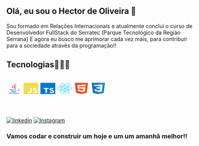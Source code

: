 

## Olá, eu sou o Hector de Oliveira 👋

Sou formado em Relações Internacionais e atualmente concluí o curso de Desenvolvedor FullStack do Serratec (Parque Tecnológico da Região Serrana)
E agora eu busco me aprimorar cada vez mais, para contribuir para a sociedade através da programação!!


## Tecnologias👨🏾‍💻

<div style="display: inline_block"><br>
  <img align="center" alt="Hector-Java" height="30" width="40" src="https://raw.githubusercontent.com/devicons/devicon/master/icons/java/java-original.svg">
  <img align="center" alt="Hector-Js" height="30" width="40" src="https://raw.githubusercontent.com/devicons/devicon/master/icons/javascript/javascript-plain.svg">
  <img align="center" alt="Hector-Ts" height="30" width="40" src="https://raw.githubusercontent.com/devicons/devicon/master/icons/typescript/typescript-plain.svg">
  <img align="center" alt="Hector-React" height="30" width="40" src="https://raw.githubusercontent.com/devicons/devicon/master/icons/react/react-original.svg">
  <img align="center" alt="Hector-HTML" height="30" width="40" src="https://raw.githubusercontent.com/devicons/devicon/master/icons/html5/html5-original.svg">
  <img align="center" alt="Hector-CSS" height="30" width="40" src="https://raw.githubusercontent.com/devicons/devicon/master/icons/css3/css3-original.svg">
</div>

&nbsp;
 ##

[![linkedin](https://img.shields.io/badge/LinkedIn-0077B5?style=for-the-badge&logo=linkedin&logoColor=white
)](https://www.linkedin.com/in/hector-oliveira-8235951a3/)
[![Instagram](https://img.shields.io/badge/Instagram-E4405F?style=for-the-badge&logo=instagram&logoColor=white
)](https://www.instagram.com/hectorbonilhaa/)



### Vamos codar e construir um hoje e um um amanhã melhor!!
